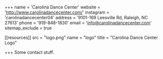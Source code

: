+++
name = 'Carolina Dance Center'
website = 'http://www.carolinadancecenter.com/'
instagram = 'carolinadancecenter04'
address = '9101-169 Leesville Rd, Raleigh, NC 27613'
phone = '919-848-1830'
email = 'info@carolinadancecenter.com'
sitemap_exclude = true

[[resources]]
  src = "logo.png"
  name = "logo"
  title = "Carolina Dance Center Logo"

+++
Some contact stuff.

